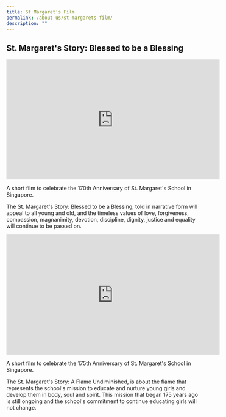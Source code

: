 ```yaml
---
title: St Margaret's Film
permalink: /about-us/st-margarets-film/
description: ""
---
```

## St. Margaret's Story: Blessed to be a Blessing

<iframe width="560" height="315" src="https://www.youtube.com/embed/GjZ1x1SSObw" title="YouTube video player" frameborder="0" allow="accelerometer; autoplay; clipboard-write; encrypted-media; gyroscope; picture-in-picture; web-share" allowfullscreen></iframe>

A short film to celebrate the 170th Anniversary of St. Margaret's School in Singapore.
  

The St. Margaret's Story: Blessed to be a Blessing, told in narrative form will appeal to all young and old, and the timeless values of love, forgiveness, compassion, magnanimity, devotion, discipline, dignity, justice and equality will continue to be passed on.



<iframe width="560" height="315" src="https://www.youtube.com/embed/1Btw9Od_3lg" title="YouTube video player" frameborder="0" allow="accelerometer; autoplay; clipboard-write; encrypted-media; gyroscope; picture-in-picture; web-share" allowfullscreen></iframe>


A short film to celebrate the 175th Anniversary of St. Margaret's School in Singapore.  
  
The St. Margaret's Story: A Flame Undiminished, is about the flame that represents the school's mission to educate and nurture young girls and develop them in body, soul and spirit. This mission that began 175 years ago is still ongoing and the school's commitment to continue educating girls will not change.